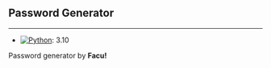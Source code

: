 ## Password Generator
***
*  [![Python][Python.js]][Python-url]: 3.10

Password generator by <b>Facu<b>!

<!-- MARKDOWN LINKS & IMAGES -->
<!-- https://www.markdownguide.org/basic-syntax/#reference-style-links -->
[Python.js]: https://img.shields.io/badge/Python-20232A?style=for-the-badge&logo=python&logoColor=lightgrey
[Python-url]: https://www.python.org/
